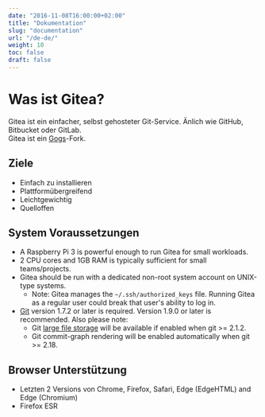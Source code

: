 ```yaml
---
date: "2016-11-08T16:00:00+02:00"
title: "Dokumentation"
slug: "documentation"
url: "/de-de/"
weight: 10
toc: false
draft: false
---
```


# Was ist Gitea?

Gitea ist ein einfacher, selbst gehosteter Git-Service. Änlich wie GitHub, Bitbucket oder GitLab.  
Gitea ist ein [Gogs](http://gogs.io)-Fork.

## Ziele

 * Einfach zu installieren
 * Plattformübergreifend
 * Leichtgewichtig
 * Quelloffen

## System Voraussetzungen

- A Raspberry Pi 3 is powerful enough to run Gitea for small workloads.
- 2 CPU cores and 1GB RAM is typically sufficient for small teams/projects.
- Gitea should be run with a dedicated non-root system account on UNIX-type systems.
   - Note: Gitea manages the `~/.ssh/authorized_keys` file. Running Gitea as a regular user could break that user's ability to log in.
- [Git](https://git-scm.com/) version 1.7.2 or later is required. Version 1.9.0 or later is recommended. Also please note:
   - Git [large file storage](https://git-lfs.github.com/) will be available if enabled when git >= 2.1.2.
   - Git commit-graph rendering will be enabled automatically when git >= 2.18.

## Browser Unterstützung

- Letzten 2 Versions von Chrome, Firefox, Safari, Edge (EdgeHTML) and Edge (Chromium)
- Firefox ESR
